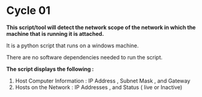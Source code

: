 
<h1>Cycle 01 </h1>
<b>This script/tool will detect the network scope of the network in which the machine that is running it is attached.</b>

It is a python script that runs on a windows machine.

There are no software dependencies needed to run the script.

<b>The script displays the following :</b>

1. Host Computer Information : IP Address 
                               , Subnet Mask
                               , and  Gateway
2. Hosts on the Network : IP Addresses
                          , and Status ( live or Inactive)
                          
